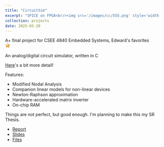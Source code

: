 ```yaml
---
title: "CircuitSim"
excerpt: "SPICE on FPGA<br/><img src='/images/cc/555.png' style='width:500px;'>"
collection: projects
date: 2025-05-20
---
```


A+ final project for CSEE 4840 Embedded Systems, Edward's favorites <br/><img src='/images/cc/staricon.png'>

An analog/digital circuit simulator, written in C

[Here](/posts/2025/05/cs)'s a bit more detail!

Features:
- Modified Nodal Analysis
- Companion linear models for non-linear devices
- Newton-Raphson approximation
- Hardware-accelerated matrix inverter
- On-chip RAM

Things are not perfect, but good enough. I'm planning to make this my SR Thesis.
- [Report](https://www.cs.columbia.edu/~sedwards/classes/2025/4840-spring/reports/CircuitSim-report.pdf)
- [Slides](https://www.cs.columbia.edu/~sedwards/classes/2025/4840-spring/reports/CircuitSim-presentation.pdf)
- [Files](https://www.cs.columbia.edu/~sedwards/classes/2025/4840-spring/reports/CircuitSim.tar.gz)

